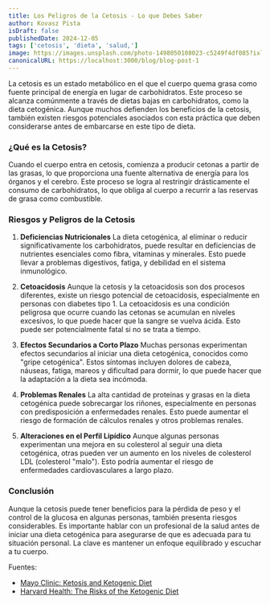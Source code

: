 ```yaml
---
title: Los Peligros de la Cetosis - Lo que Debes Saber
author: Kovasz Pista
isDraft: false
publishedDate: 2024-12-05
tags: ['cetosis', 'dieta', 'salud,']
image: https://images.unsplash.com/photo-1498050108023-c5249f4df085?ixlib=rb-4.0.3&ixid=MnwxMjA3fDB8MHxwaG90by1wYWdlfHx8fGVufDB8fHx8&auto=format&fit=crop&w=1472&q=80
canonicalURL: https://localhost:3000/blog/blog-post-1
---
```


La cetosis es un estado metabólico en el que el cuerpo quema grasa como fuente principal de energía en lugar de carbohidratos. Este proceso se alcanza comúnmente a través de dietas bajas en carbohidratos, como la dieta cetogénica. Aunque muchos defienden los beneficios de la cetosis, también existen riesgos potenciales asociados con esta práctica que deben considerarse antes de embarcarse en este tipo de dieta.

### ¿Qué es la Cetosis?

Cuando el cuerpo entra en cetosis, comienza a producir cetonas a partir de las grasas, lo que proporciona una fuente alternativa de energía para los órganos y el cerebro. Este proceso se logra al restringir drásticamente el consumo de carbohidratos, lo que obliga al cuerpo a recurrir a las reservas de grasa como combustible.

### Riesgos y Peligros de la Cetosis

1. **Deficiencias Nutricionales**
   La dieta cetogénica, al eliminar o reducir significativamente los carbohidratos, puede resultar en deficiencias de nutrientes esenciales como fibra, vitaminas y minerales. Esto puede llevar a problemas digestivos, fatiga, y debilidad en el sistema inmunológico.

2. **Cetoacidosis**
   Aunque la cetosis y la cetoacidosis son dos procesos diferentes, existe un riesgo potencial de cetoacidosis, especialmente en personas con diabetes tipo 1. La cetoacidosis es una condición peligrosa que ocurre cuando las cetonas se acumulan en niveles excesivos, lo que puede hacer que la sangre se vuelva ácida. Esto puede ser potencialmente fatal si no se trata a tiempo.

3. **Efectos Secundarios a Corto Plazo**
   Muchas personas experimentan efectos secundarios al iniciar una dieta cetogénica, conocidos como "gripe cetogénica". Estos síntomas incluyen dolores de cabeza, náuseas, fatiga, mareos y dificultad para dormir, lo que puede hacer que la adaptación a la dieta sea incómoda.

4. **Problemas Renales**
   La alta cantidad de proteínas y grasas en la dieta cetogénica puede sobrecargar los riñones, especialmente en personas con predisposición a enfermedades renales. Esto puede aumentar el riesgo de formación de cálculos renales y otros problemas renales.

5. **Alteraciones en el Perfil Lipídico**
   Aunque algunas personas experimentan una mejora en su colesterol al seguir una dieta cetogénica, otras pueden ver un aumento en los niveles de colesterol LDL (colesterol "malo"). Esto podría aumentar el riesgo de enfermedades cardiovasculares a largo plazo.

### Conclusión

Aunque la cetosis puede tener beneficios para la pérdida de peso y el control de la glucosa en algunas personas, también presenta riesgos considerables. Es importante hablar con un profesional de la salud antes de iniciar una dieta cetogénica para asegurarse de que es adecuada para tu situación personal. La clave es mantener un enfoque equilibrado y escuchar a tu cuerpo.

Fuentes:

- [Mayo Clinic: Ketosis and Ketogenic Diet](https://www.mayoclinic.org)
- [Harvard Health: The Risks of the Ketogenic Diet](https://www.health.harvard.edu)

